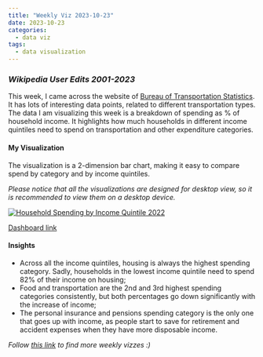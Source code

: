 ```yaml
---
title: "Weekly Viz 2023-10-23"
date: 2023-10-23
categories:
  - data viz
tags:
  - data visualization
---
```


### *Wikipedia User Edits 2001-2023*

This week, I came across the website of [Bureau of Transportation Statistics](https://www.transtats.bts.gov/). It has lots of interesting data points, related to different transportation types. The data I am visualizing this week is a breakdown of spending as % of household income. It highlights how much households in different income quintiles need to spend on transportation and other expenditure categories.  

#### My Visualization

The visualization is a 2-dimension bar chart, making it easy to compare spend by category and by income quintiles.     

*Please notice that all the visualizations are designed for desktop view, so it is recommended to view them on a desktop device.*  

<div class='tableauPlaceholder' id='viz1698123025718' style='position: relative'>
  <noscript><a href='#'>
    <img alt='Household Spending by Income Quintile 2022 ' src='https:&#47;&#47;public.tableau.com&#47;static&#47;images&#47;20&#47;20231023HouseholdSpendingbyIncomeQuintile2022&#47;HouseholdSpendingbyIncomeQuintile2022&#47;1_rss.png' style='border: none' />
  </a></noscript><object class='tableauViz'  style='display:none;'>
    <param name='host_url' value='https%3A%2F%2Fpublic.tableau.com%2F' />
    <param name='embed_code_version' value='3' /> 
    <param name='site_root' value='' />
    <param name='name' value='20231023HouseholdSpendingbyIncomeQuintile2022&#47;HouseholdSpendingbyIncomeQuintile2022' />
    <param name='tabs' value='no' />
    <param name='toolbar' value='yes' />
    <param name='static_image' value='https:&#47;&#47;public.tableau.com&#47;static&#47;images&#47;20&#47;20231023HouseholdSpendingbyIncomeQuintile2022&#47;HouseholdSpendingbyIncomeQuintile2022&#47;1.png' />
    <param name='animate_transition' value='yes' />
    <param name='display_static_image' value='yes' />
    <param name='display_spinner' value='yes' />
    <param name='display_overlay' value='yes' />
    <param name='display_count' value='yes' />
    <param name='language' value='en-US' />
    <param name='filter' value='publish=yes' />
  </object></div>             
  <script type='text/javascript'>         
    var divElement = document.getElementById('viz1698123025718');   
    var vizElement = divElement.getElementsByTagName('object')[0];    
    if ( divElement.offsetWidth > 800 ) { vizElement.style.width='800px';vizElement.style.height='627px';} else if ( divElement.offsetWidth > 500 ) { vizElement.style.width='800px';vizElement.style.height='627px';} else { vizElement.style.width='100%';vizElement.style.height='727px';}   
    var scriptElement = document.createElement('script');               
    scriptElement.src = 'https://public.tableau.com/javascripts/api/viz_v1.js';   
    vizElement.parentNode.insertBefore(scriptElement, vizElement);        
  </script>  

[Dashboard link](https://public.tableau.com/views/20231023HouseholdSpendingbyIncomeQuintile2022/HouseholdSpendingbyIncomeQuintile2022?:language=en-US&publish=yes&:display_count=n&:origin=viz_share_link)
  
#### Insights
* Across all the income quintiles, housing is always the highest spending category. Sadly, households in the lowest income quintile need to spend 82% of their income on housing;
* Food and transportation are the 2nd and 3rd highest spending categories consistently, but both percentages go down significantly with the increase of income;
* The personal insurance and pensions spending category is the only one that goes up with income, as people start to save for retirement and accident expenses when they have more disposable income.  
   
*Follow [this link](https://yudong-94.github.io/personal-website/project/WeeklyViz2023/) to find more weekly vizzes :)*

